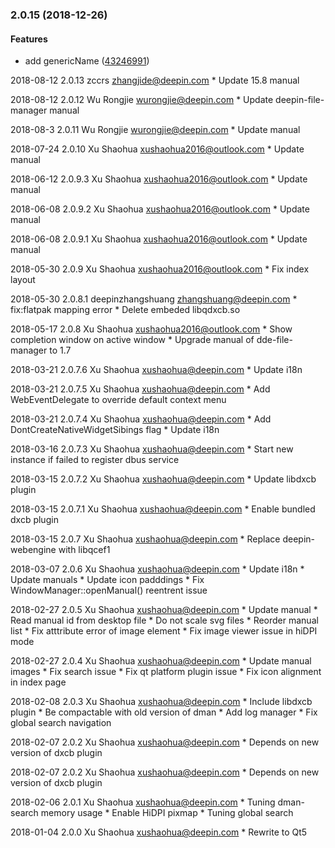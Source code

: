 <a name="2.0.15"></a>
### 2.0.15 (2018-12-26)


#### Features

*   add genericName ([43246991](https://github.com/linuxdeepin/deepin-manual/commit/43246991b44854f922a2c9317a8ec3f8c3488bac))


2018-08-12 2.0.13 zccrs <zhangjide@deepin.com>
    * Update 15.8 manual

2018-08-12 2.0.12 Wu Rongjie <wurongjie@deepin.com>
    * Update deepin-file-manager manual

2018-08-3 2.0.11 Wu Rongjie <wurongjie@deepin.com>
    * Update manual

2018-07-24 2.0.10 Xu Shaohua <xushaohua2016@outlook.com>
    * Update manual

2018-06-12 2.0.9.3 Xu Shaohua <xushaohua2016@outlook.com>
    * Update manual

2018-06-08 2.0.9.2 Xu Shaohua <xushaohua2016@outlook.com>
    * Update manual

2018-06-08 2.0.9.1 Xu Shaohua <xushaohua2016@outlook.com>
    * Update manual

2018-05-30 2.0.9 Xu Shaohua <xushaohua2016@outlook.com>
    * Fix index layout

2018-05-30 2.0.8.1 deepinzhangshuang <zhangshuang@deepin.com>
    * fix:flatpak mapping error
    * Delete embeded libqdxcb.so

2018-05-17 2.0.8 Xu Shaohua <xushaohua2016@outlook.com>
    * Show completion window on active window
    * Upgrade manual of dde-file-manager to 1.7

2018-03-21 2.0.7.6 Xu Shaohua <xushaohua@deepin.com>
    * Update i18n

2018-03-21 2.0.7.5 Xu Shaohua <xushaohua@deepin.com>
    * Add WebEventDelegate to override default context menu

2018-03-21 2.0.7.4 Xu Shaohua <xushaohua@deepin.com>
    * Add DontCreateNativeWidgetSibings flag
    * Update i18n

2018-03-16 2.0.7.3 Xu Shaohua <xushaohua@deepin.com>
    * Start new instance if failed to register dbus service

2018-03-15 2.0.7.2 Xu Shaohua <xushaohua@deepin.com>
    * Update libdxcb plugin

2018-03-15 2.0.7.1 Xu Shaohua <xushaohua@deepin.com>
    * Enable bundled dxcb plugin

2018-03-15 2.0.7 Xu Shaohua <xushaohua@deepin.com>
    * Replace deepin-webengine with libqcef1

2018-03-07 2.0.6 Xu Shaohua <xushaohua@deepin.com>
    * Update i18n
    * Update manuals
    * Update icon padddings
    * Fix WindowManager::openManual() reentrent issue

2018-02-27 2.0.5 Xu Shaohua <xushaohua@deepin.com>
    * Update manual
    * Read manual id from desktop file
    * Do not scale svg files
    * Reorder manual list
    * Fix atttribute error of image element
    * Fix image viewer issue in hiDPI mode

2018-02-27 2.0.4 Xu Shaohua <xushaohua@deepin.com>
    * Update manual images
    * Fix search issue
    * Fix qt platform plugin issue
    * Fix icon alignment in index page

2018-02-08 2.0.3 Xu Shaohua <xushaohua@deepin.com>
    * Include libdxcb plugin
    * Be compactable with old version of dman
    * Add log manager
    * Fix global search navigation

2018-02-07 2.0.2 Xu Shaohua <xushaohua@deepin.com>
    * Depends on new version of dxcb plugin

2018-02-07 2.0.2 Xu Shaohua <xushaohua@deepin.com>
    * Depends on new version of dxcb plugin

2018-02-06 2.0.1 Xu Shaohua <xushaohua@deepin.com>
    * Tuning dman-search memory usage
    * Enable HiDPI pixmap
    * Tuning global search

2018-01-04 2.0.0 Xu Shaohua <xushaohua@deepin.com>
    * Rewrite to Qt5
